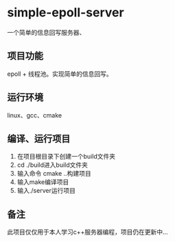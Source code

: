 # simple-epoll-server
一个简单的信息回写服务器、

## 项目功能
epoll + 线程池。实现简单的信息回写。
## 运行环境
linux、gcc、cmake

## 编译、运行项目
1. 在项目根目录下创建一个build文件夹
2. cd ./build进入build文件夹
3. 输入命令 cmake ..构建项目
4. 输入make编译项目
5. 输入./server运行项目


## 备注
此项目仅仅用于本人学习c++服务器编程，项目仍在更新中...
